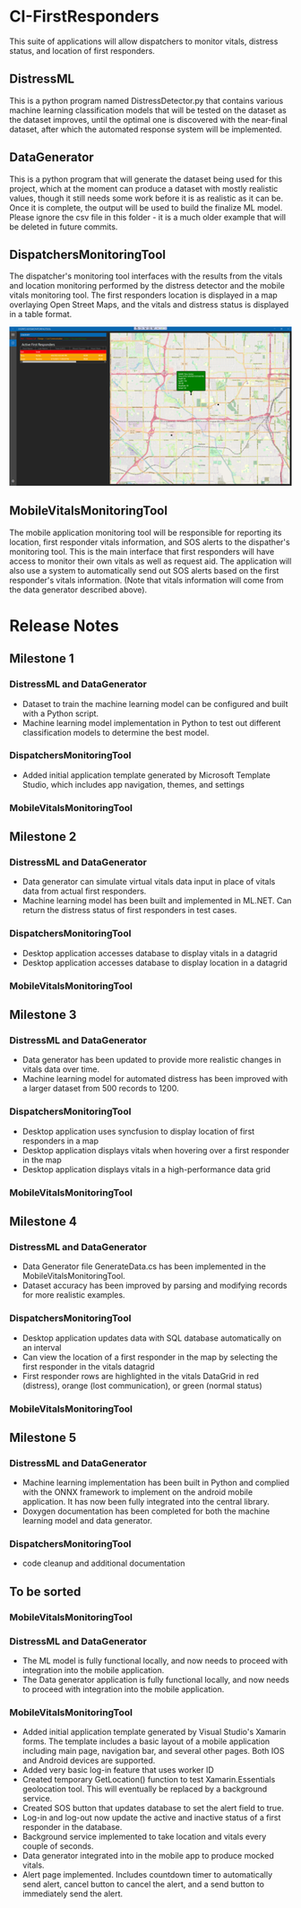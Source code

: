 # CI-FirstResponders
This suite of applications will allow dispatchers to monitor vitals, distress status, and location of first responders.

## DistressML
This is a python program named DistressDetector.py that contains various machine learning classification models that will be tested on the dataset as the dataset improves, until the optimal one is discovered with the near-final dataset, after which the automated response system will be implemented.

## DataGenerator
This is a python program that will generate the dataset being used for this project, which at the moment can produce a dataset with mostly realistic values, though it still needs some work before it is as realistic as it can be. Once it is complete, the output will be used to build the finalize ML model. Please ignore the csv file in this folder - it is a much older example that will be deleted in future commits.

## DispatchersMonitoringTool
The dispatcher's monitoring tool interfaces with the results from the vitals and location monitoring performed by the distress detector and the mobile vitals monitoring tool. The first responders location is displayed in a map overlaying Open Street Maps, and the vitals and distress status is displayed in a table format.

<p align="center">
  <img alt="MapExample" src="Resources/DesktopAppScreenshot.png">
</p>

## MobileVitalsMonitoringTool
The mobile application monitoring tool will be responsible for reporting its location, first responder vitals information, and SOS alerts to the dispather's monitoring tool. This is the main interface that first responders will have access to monitor their own vitals as well as request aid. The application will also use a system to automatically send out SOS alerts based on the first responder's vitals information. (Note that vitals information will come from the data generator described above).

# Release Notes

## Milestone 1

### DistressML and DataGenerator
* Dataset to train the machine learning model can be configured and built with a Python script.
* Machine learning model implementation in Python to test out different classification models to determine the best model.

### DispatchersMonitoringTool
* Added initial application template generated by Microsoft Template Studio, which includes app navigation, themes, and settings

### MobileVitalsMonitoringTool


## Milestone 2

### DistressML and DataGenerator
* Data generator can simulate virtual vitals data input in place of vitals data from actual first responders.
* Machine learning model has been built and implemented in ML.NET. Can return the distress status of first responders in test cases.

### DispatchersMonitoringTool
* Desktop application accesses database to display vitals in a datagrid  
* Desktop application accesses database to display location in a datagrid  

### MobileVitalsMonitoringTool

## Milestone 3

### DistressML and DataGenerator
* Data generator has been updated to provide more realistic changes in vitals data over time.
* Machine learning model for automated distress has been improved with a larger dataset from 500 records to 1200.

### DispatchersMonitoringTool
* Desktop application uses syncfusion to display location of first responders in a map  
* Desktop application displays vitals when hovering over a first responder in the map  
* Desktop application displays vitals in a high-performance data grid  

### MobileVitalsMonitoringTool

## Milestone 4

### DistressML and DataGenerator
* Data Generator file GenerateData.cs has been implemented in the MobileVitalsMonitoringTool.
* Dataset accuracy has been improved by parsing and modifying records for more realistic examples.

### DispatchersMonitoringTool
* Desktop application updates data with SQL database automatically on an interval  
* Can view the location of a first responder in the map by selecting the first responder in the vitals datagrid  
* First responder rows are highlighted in the vitals DataGrid in red (distress), orange (lost communication), or green (normal status)  

### MobileVitalsMonitoringTool

## Milestone 5

### DistressML and DataGenerator
* Machine learning implementation has been built in Python and complied with the ONNX framework to implement on the android mobile application. It has now been fully integrated into the central library.
* Doxygen documentation has been completed for both the machine learning model and data generator.

### DispatchersMonitoringTool
* code cleanup and additional documentation

## To be sorted

### MobileVitalsMonitoringTool

### DistressML and DataGenerator
* The ML model is fully functional locally, and now needs to proceed with integration into the mobile application.
* The Data generator application is fully functional locally, and now needs to proceed with integration into the mobile application.

### MobileVitalsMonitoringTool
* Added initial application template generated by Visual Studio's Xamarin forms. The template includes a basic layout of a mobile application including main page, navigation bar, and several other pages. Both IOS and Android devices are supported.
* Added very basic log-in feature that uses worker ID
* Created temporary GetLocation() function to test Xamarin.Essentials geolocation tool. This will eventually be replaced by a background service.
* Created SOS button that updates database to set the alert field to true.
* Log-in and log-out now update the active and inactive status of a first responder in the database.
* Background service implemented to take location and vitals every couple of seconds.
* Data generator integrated into in the mobile app to produce mocked vitals.
* Alert page implemented. Includes countdown timer to automatically send alert, cancel button to cancel the alert, and a send button to immediately send the alert.
